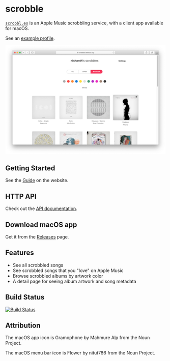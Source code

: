 # scrobble

[`scrobbl.es`](https://scrobbl.es) is an Apple Music scrobbling
service, with a client app available for macOS.

See an [example profile](https://scrobbl.es/u/nishanth).

![Scrobbled by color: white](assets/scrobbled_color_white.png)

## Getting Started

See the [Guide](https://scrobbl.es/doc/guide) on the website.

## HTTP API

Check out the [API documentation](https://scrobbl.es/doc/api/v1).

## Download macOS app

Get it from the [Releases](https://github.com/nishanths/scrobble/releases/latest) page.

## Features

* See all scrobbled songs
* See scrobbled songs that you "love" on Apple Music
* Browse scrobbled albums by artwork color
* A detail page for seeing album artwork and song metadata

## Build Status

[![Build Status](https://travis-ci.org/nishanths/scrobble.svg?branch=master)](https://travis-ci.org/nishanths/scrobble)

## Attribution

The macOS app icon is Gramophone by Mahmure Alp from the Noun Project.

The macOS menu bar icon is Flower by nitut786 from the Noun Project.
